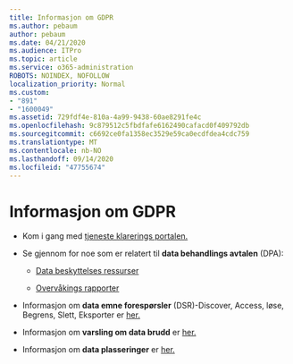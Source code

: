 ```yaml
---
title: Informasjon om GDPR
ms.author: pebaum
author: pebaum
ms.date: 04/21/2020
ms.audience: ITPro
ms.topic: article
ms.service: o365-administration
ROBOTS: NOINDEX, NOFOLLOW
localization_priority: Normal
ms.custom:
- "891"
- "1600049"
ms.assetid: 729fdf4e-810a-4a99-9438-60ae8291fe4c
ms.openlocfilehash: 9c879512c5fbdfafe6162490cafacd0f409792db
ms.sourcegitcommit: c6692ce0fa1358ec3529e59ca0ecdfdea4cdc759
ms.translationtype: MT
ms.contentlocale: nb-NO
ms.lasthandoff: 09/14/2020
ms.locfileid: "47755674"
---
```

# <a name="information-about-gdpr"></a>Informasjon om GDPR

- Kom i gang med [tjeneste klarerings portalen.](https://servicetrust.microsoft.com/ViewPage/GDPRGetStarted)

- Se gjennom for noe som er relatert til **data behandlings avtalen** (DPA):

  - [Data beskyttelses ressurser](https://servicetrust.microsoft.com/ViewPage/TrustDocuments)

  - [Overvåkings rapporter](https://servicetrust.microsoft.com/ViewPage/MSComplianceGuide)

- Informasjon om **data emne forespørsler** (DSR)-Discover, Access, løse, Begrens, Slett, Eksporter er [her.](https://docs.microsoft.com/microsoft-365/compliance/gdpr-dsr-office365)

- Informasjon om **varsling om data brudd** er [her.](https://servicetrust.microsoft.com/ViewPage/GDPRBreach)

- Informasjon om **data plasseringer** er [her.](https://products.office.com/where-is-your-data-located?ms.officeurl=datamaps&amp;geo=All#All)
